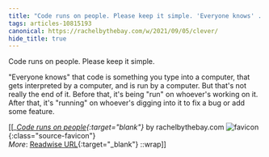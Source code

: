```yaml
---
title: "Code runs on people. Please keep it simple. 'Everyone knows' ..."
tags: articles-10815193
canonical: https://rachelbythebay.com/w/2021/09/05/clever/
hide_title: true
---
```


Code runs on people. Please keep it simple.

"Everyone knows" that code is something you type into a computer, that gets interpreted by a computer, and is run by a computer. But that's not really the end of it. Before that, it's being "run" on whoever's working on it. After that, it's "running" on whoever's digging into it to fix a bug or add some feature.


[[<cite>_[Code runs on people](https://rachelbythebay.com/w/2021/09/05/clever/){:target="_blank"}_</cite> by rachelbythebay.com ![favicon](https://s2.googleusercontent.com/s2/favicons?domain=rachelbythebay.com){:class="source-favicon"}<br>
_More_: [Readwise URL](https://readwise.io/open/223825978){:target="_blank"}
::wrap]]